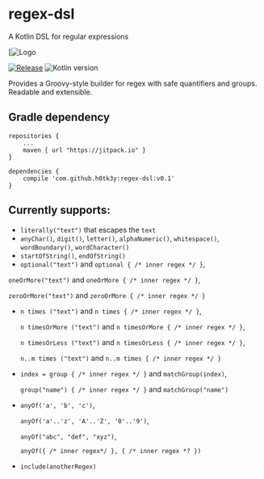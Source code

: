 # regex-dsl
A Kotlin DSL for regular expressions

[![Logo](https://dl.dropbox.com/s/v9cqloqxsior71w/regex_dsl_1.png)

[![Release](https://jitpack.io/v/h0tk3y/regex-dsl.svg)](https://jitpack.io/#h0tk3y/regex-dsl)
![Kotlin version](https://img.shields.io/badge/kotlin-1.0.4-blue.svg)

Provides a Groovy-style builder for regex with safe quantifiers and groups. Readable and extensible.
    
## Gradle dependency

    repositories {
	    ...
		maven { url "https://jitpack.io" }
	}
    
    dependencies {
	    compile 'com.github.h0tk3y:regex-dsl:v0.1'
	}
    
## Currently supports:

* `literally("text")` that escapes the `text`
* `anyChar()`, `digit()`, `letter()`, `alphaNumeric()`, `whitespace()`, `wordBoundary()`, `wordCharacter()`
* `startOfString()`, `endOfString()`
* `optional("text")` and `optional { /* inner regex */ }`,

 `oneOrMore("text")` and `oneOrMore { /* inner regex */ }`,
 
 `zeroOrMore("text")` and `zeroOrMore { /* inner regex */ }`
 
* `n times ("text")` and `n times { /* inner regex */ }`,
 
  `n timesOrMore ("text")` and `n timesOrMore { /* inner regex */ }`,
  
  `n timesOrLess ("text")` and `n timesOrLess { /* inner regex */ }`,
  
  `n..m times ("text")` and `n..m times { /* inner regex */ }`
  
* `index = group { /* inner regex */ }` and `matchGroup(index)`,
 
  `group("name") { /* inner regex */ }` and `matchGroup("name")`
  
* `anyOf('a', 'b', 'c')`, 

  `anyOf('a'..'z', 'A'..'Z', '0'..'9')`, 
  
  `anyOf("abc", "def", "xyz")`, 
  
  `anyOf({ /* inner regex*/ }, { /* inner regex *? })`
  
* `include(anotherRegex)`
